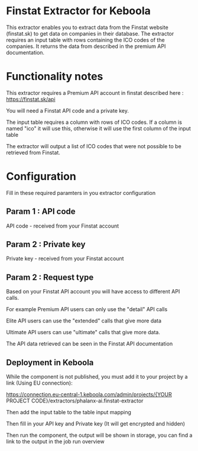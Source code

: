# Finstat Extractor for Keboola

This extractor enables you to extract data from the Finstat website (finstat.sk) to get data on companies 
in their database. The extractor requires an input table with rows containing the ICO codes of the companies.
It returns the data from described in the premium API documentation.



# Functionality notes

This extractor requires a Premium API account in finstat described here : https://finstat.sk/api

You will need a Finstat API code and a private key.

The input table requires a column with rows of ICO codes.
If a column is named "ico" it will use this, otherwise it will use the
first column of the input table

The extractor will output a list of ICO codes that were not possible to be 
retrieved from Finstat.

# Configuration

Fill in these required paramters in you extractor configuration

## Param 1 : API code 
API code - received from your Finstat account

## Param 2 : Private key 
Private key - received from your Finstat account

## Param 2 : Request type 
Based on your Finstat API account you will have access to different API calls.

For example Premium API users can only use the "detail" API calls

Elite API users can use the "extended" calls that give more data

Ultimate API users can use "ultimate" calls that give more data.

The API data retrieved can be seen in the Finstat API documentation 


## Deployment in Keboola

While the component is not published, you must add it to your project by a link (Using EU connection):

https://connection.eu-central-1.keboola.com/admin/projects/{YOUR PROJECT CODE}/extractors/phalanx-ai.finstat-extractor

Then add the input table to the table input mapping

Then fill in your API key and Private key (It will get encrypted and hidden)

Then run the component, the output will be shown in storage, you can find a link to the output in the job run overview

